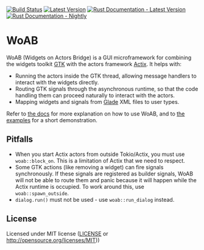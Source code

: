 [![Build Status](https://github.com/idanarye/woab/workflows/CI/badge.svg)](https://github.com/idanarye/woab/actions)
[![Latest Version](https://img.shields.io/crates/v/woab.svg)](https://crates.io/crates/woab)
[![Rust Documentation - Latest Version](https://img.shields.io/badge/docs-released-blue.svg)](https://docs.rs/woab)
[![Rust Documentation - Nightly](https://img.shields.io/badge/docs-nightly-purple.svg)](https://idanarye.github.io/woab/)

# WoAB

WoAB (Widgets on Actors Bridge) is a GUI microframework for combining the
widgets toolkit [GTK](https://gtk-rs.org/) with the actors framework
[Actix](https://actix.rs/). It helps with:

* Running the actors inside the GTK thread, allowing message handlers to
  interact with the widgets directly.
* Routing GTK signals through the asynchronous runtime, so that the code
  handling them can proceed naturally to interact with the actors.
* Mapping widgets and signals from [Glade](https://glade.gnome.org/) XML files
  to user types.

Refer to [the docs](https://idanarye.github.io/woab/) for more explanation on
how to use WoAB, and to [the
examples](https://github.com/idanarye/woab/tree/master/examples) for a short
demonstration.

## Pitfalls

* When you start Actix actors from outside Tokio/Actix, you must use
  `woab::block_on`. This is a limitation of Actix that we need to respect.
* Some GTK actions (like removing a widget) can fire signals synchronously. If
  these signals are registered as builder signals, WoAB will not be able to
  route them and panic because it will happen while the Actix runtime is
  occupied. To work around this, use `woab::spawn_outside`.
* `dialog.run()` must not be used - use `woab::run_dialog` instead.

## License

Licensed under MIT license ([LICENSE](LICENSE) or http://opensource.org/licenses/MIT))
